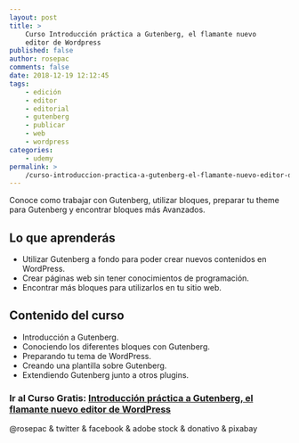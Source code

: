 ```yaml
---
layout: post
title: >
    Curso Introducción práctica a Gutenberg, el flamante nuevo
    editor de Wordpress
published: false
author: rosepac
comments: false
date: 2018-12-19 12:12:45
tags:
    - edición
    - editor
    - editorial
    - gutenberg
    - publicar
    - web
    - wordpress
categories:
    - udemy
permalink: >
    /curso-introduccion-practica-a-gutenberg-el-flamante-nuevo-editor-de-wordpress
---
```

Conoce como trabajar con Gutenberg, utilizar bloques, preparar tu theme para Gutenberg y encontrar bloques más Avanzados.

## Lo que aprenderás

  * Utilizar Gutenberg a fondo para poder crear nuevos contenidos en WordPress.
  * Crear páginas web sin tener conocimientos de programación.
  * Encontrar más bloques para utilizarlos en tu sitio web.

## Contenido del curso

  * Introducción a Gutenberg.
  * Conociendo los diferentes bloques con Gutenberg.
  * Preparando tu tema de WordPress.
  * Creando una plantilla sobre Gutenberg.
  * Extendiendo Gutenberg junto a otros plugins.


  


### **Ir al Curso Gratis: [Introducción práctica a Gutenberg, el flamante nuevo editor de WordPress][1]**


  



  @rosepac & twitter & facebook & adobe stock & donativo & pixabay


 [1]: https://www.udemy.com/share/100vQkAkoaeF5RTXw=/